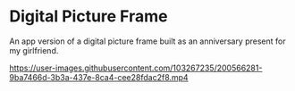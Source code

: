 # Digital Picture Frame

An app version of a digital picture frame built as an anniversary present for my girlfriend.

https://user-images.githubusercontent.com/103267235/200566281-9ba7466d-3b3a-437e-8ca4-cee28fdac2f8.mp4
